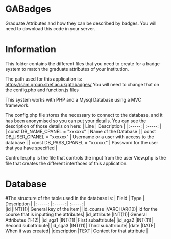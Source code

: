 # GABadges
Graduate Attributes and how they can be described by badges. You will need to download this code in your server.

# Information
This folder contains the different files that you need to create for a badge system 
to match the graduate attributes of your institution.

The path used for this application is: https://sam.group.shef.ac.uk/gtabadges/
You will need to change that on the config.php and function.js files

This system works with PHP and a Mysql Database using a MVC framework.

The config.php file stores the necessary to connect to the database, and it has been anonymised so you can put your details. You can see the description of those details on here:
| 	Line	 | 	Description	 | 
| 	:-----:	 | 	:-----:	 | 	
| const DB_NAME_CPANEL = "xxxxxx" | Name of the Database |
| const DB_USER_CPANEL = "xxxxxx" | Username or a user with access to the database |
| const DB_PASS_CPANEL = "xxxxxx" | Password for the user that you have specified |

Controller.php is the file that controls the input from the user
View.php is the file that creates the different interfaces of this application.

# Database
#The structure of the table used in the database is:
| 	Field	 | 	Type	 | Description	 | 
| 	:-----:	 | 	:-----:	 | 		:-----:	 | 	
|id |INT(11)| General key of the item| 
|id_course |VARCHAR(10)| id for the course that is inputting the attributes| 
|id_attribute |INT(11)| General Attributes (1-12)| 
|id_sga1 |INT(11)| First subattribute| 
|id_sga2 |INT(11)| Second subattribute| 
|id_sga3 |INT(11)| Third subattribute| 
|date |DATE| When it was created| 
|description |TEXT| Context for that attribute | 

